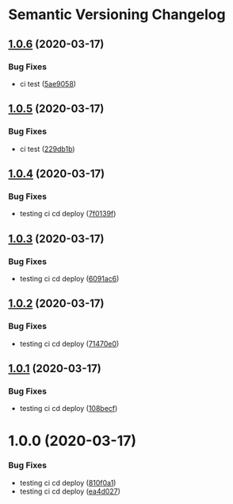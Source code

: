 # Semantic Versioning Changelog

## [1.0.6](https://github.com/esmartit/access-point-incoming-endpoint/compare/v1.0.5...v1.0.6) (2020-03-17)


### Bug Fixes

* ci test ([5ae9058](https://github.com/esmartit/access-point-incoming-endpoint/commit/5ae90584302b6e289aa0e76a5c71d6b73e469ab1))

## [1.0.5](https://github.com/esmartit/access-point-incoming-endpoint/compare/v1.0.4...v1.0.5) (2020-03-17)


### Bug Fixes

* ci test ([229db1b](https://github.com/esmartit/access-point-incoming-endpoint/commit/229db1b4f0f7fed25828d9ee10a1f46483baccf4))

## [1.0.4](https://github.com/esmartit/access-point-incoming-endpoint/compare/v1.0.3...v1.0.4) (2020-03-17)


### Bug Fixes

* testing ci cd deploy ([7f0139f](https://github.com/esmartit/access-point-incoming-endpoint/commit/7f0139f1f6e99625a13779754112e0a74b827ed7))

## [1.0.3](https://github.com/esmartit/access-point-incoming-endpoint/compare/v1.0.2...v1.0.3) (2020-03-17)


### Bug Fixes

* testing ci cd deploy ([6091ac6](https://github.com/esmartit/access-point-incoming-endpoint/commit/6091ac69c20d48ea52c2b45930912a2207e4befb))

## [1.0.2](https://github.com/esmartit/access-point-incoming-endpoint/compare/v1.0.1...v1.0.2) (2020-03-17)


### Bug Fixes

* testing ci cd deploy ([71470e0](https://github.com/esmartit/access-point-incoming-endpoint/commit/71470e03a4d5200030bce584ad084590e8f4ed5a))

## [1.0.1](https://github.com/esmartit/access-point-incoming-endpoint/compare/v1.0.0...v1.0.1) (2020-03-17)


### Bug Fixes

* testing ci cd deploy ([108becf](https://github.com/esmartit/access-point-incoming-endpoint/commit/108becf601f983af75c5558da5ba0b729ddab93c))

# 1.0.0 (2020-03-17)


### Bug Fixes

* testing ci cd deploy ([810f0a1](https://github.com/esmartit/access-point-incoming-endpoint/commit/810f0a11e6428656ab3bd6fea8c199a7e7caa4fe))
* testing ci cd deploy ([ea4d027](https://github.com/esmartit/access-point-incoming-endpoint/commit/ea4d0275cd80d79aa52028970ccf6b3a080955c2))
